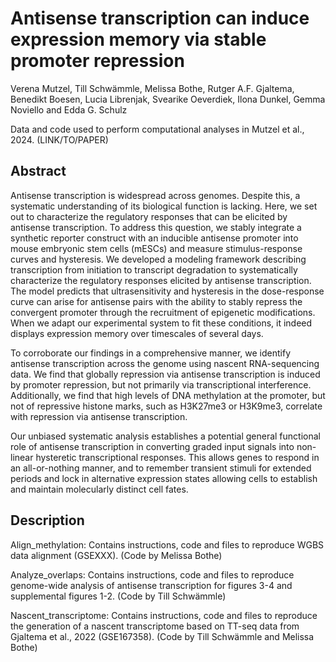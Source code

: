 # Antisense transcription can induce expression memory via stable promoter repression
Verena Mutzel, Till Schwämmle, Melissa Bothe, Rutger A.F. Gjaltema, Benedikt Boesen, Lucia Librenjak, Svearike Oeverdiek, Ilona Dunkel, Gemma Noviello and Edda G. Schulz 

Data and code used to perform computational analyses in Mutzel et al., 2024. (LINK/TO/PAPER)


## Abstract
Antisense transcription is widespread across genomes. Despite this, a systematic understanding of its biological function is lacking. Here, we set out to characterize the regulatory responses that can be elicited by antisense transcription. To address this question, we stably integrate a synthetic reporter construct with an inducible antisense promoter into mouse embryonic stem cells (mESCs) and measure stimulus-response curves and hysteresis. We developed a modeling framework describing transcription from initiation to transcript degradation to systematically characterize the regulatory responses elicited by antisense transcription. The model predicts that ultrasensitivity and hysteresis in the dose-response curve can arise for antisense pairs with the ability to stably repress the convergent promoter through the recruitment of epigenetic modifications. When we adapt our experimental system to fit these conditions, it indeed displays expression memory over timescales of several days. 

To corroborate our findings in a comprehensive manner, we identify antisense transcription across the genome using nascent RNA-sequencing data. We find that globally repression via antisense transcription is induced by promoter repression, but not primarily via transcriptional interference. Additionally, we find that high levels of DNA methylation at the promoter, but not of repressive histone marks, such as H3K27me3 or H3K9me3, correlate with repression via antisense transcription.  

Our unbiased systematic analysis establishes a potential general functional role of antisense transcription in converting graded input signals into non-linear hysteretic transcriptional responses. This allows genes to respond in an all-or-nothing manner, and to remember transient stimuli for extended periods and lock in alternative expression states allowing cells to establish and maintain molecularly distinct cell fates.


## Description
Align_methylation: Contains instructions, code and files to reproduce WGBS data alignment (GSEXXX). (Code by Melissa Bothe)


Analyze_overlaps: Contains instructions, code and files to reproduce genome-wide analysis of antisense transcription for figures 3-4 and supplemental figures 1-2. (Code by Till Schwämmle)

Nascent_transcriptome: Contains instructions, code and files to reproduce the generation of a nascent transcriptome based on TT-seq data from Gjaltema et al., 2022 (GSE167358). (Code by Till Schwämmle and Melissa Bothe)


